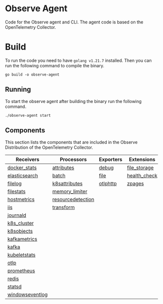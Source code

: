 # Observe Agent

Code for the Observe agent and CLI. The agent code is based on the OpenTelemetry Collector. 

# Build

To run the code you need to have `golang v1.21.7` installed. Then you can run the following command to compile the binary.

```
go build -o observe-agent
```


## Running

To start the observe agent after building the binary run the following command. 

```
./observe-agent start
```

## Components

This section lists the components that are included in the Observe Distribution of the OpenTelemetry Collector.

| Receivers                                  | Processors                                      | Exporters                    | Extensions                           | Connectors              |
|--------------------------------------------|-------------------------------------------------|------------------------------|--------------------------------------|-------------------------|
| [docker_stats][dockerstatsreceiver]        | [attributes][attributesprocessor]               | [debug][debugexporter]       | [file_storage][filestorage]          | [count][countconnector] |
| [elasticsearch][elasticsearchreceiver]     | [batch][batchprocessor]                         | [file][fileexporter]         | [health_check][healthcheckextension] |                         |
| [filelog][filelogreceiver]                 | [k8sattributes][k8sattributesprocessor]         | [otlphttp][otlphttpexporter] | [zpages][zpagesextension]            |                         |
| [filestats][filestatsreceiver]             | [memory_limiter][memorylimiterprocessor]        |                              |                                      |                         |
| [hostmetrics][hostmetricsreceiver]         | [resourcedetection][resourcedetectionprocessor] |                              |                                      |                         |
| [iis][iisreceiver]                         | [transform][transformprocessor]                 |                              |                                      |                         |
| [journald][journaldreceiver]               |                                                 |                              |                                      |                         |
| [k8s_cluster][k8sclusterreceiver]          |                                                 |                              |                                      |                         |
| [k8sobjects][k8sobjectsreceiver]           |                                                 |                              |                                      |                         |
| [kafkametrics][kafkametricsreceiver]       |                                                 |                              |                                      |                         |
| [kafka][kafkareceiver]                     |                                                 |                              |                                      |                         |
| [kubeletstats][kubeletstatsreceiver]       |                                                 |                              |                                      |                         |
| [otlp][otlpreceiver]                       |                                                 |                              |                                      |                         |
| [prometheus][prometheusreceiver]           |                                                 |                              |                                      |                         |
| [redis][redisreceiver]                     |                                                 |                              |                                      |                         |
| [statsd][statsdreceiver]                   |                                                 |                              |                                      |                         |
| [windowseventlog][windowseventlogreceiver] |                                                 |                              |                                      |                         |
[dockerstatsreceiver]: https://github.com/open-telemetry/opentelemetry-collector-contrib/tree/v0.104.0/receiver/dockerstatsreceiver
[elasticsearchreceiver]: https://github.com/open-telemetry/opentelemetry-collector-contrib/tree/v0.103.0/receiver/elasticsearchreceiver
[filelogreceiver]: https://github.com/open-telemetry/opentelemetry-collector-contrib/tree/v0.103.0/receiver/filelogreceiver
[filestatsreceiver]: https://github.com/open-telemetry/opentelemetry-collector-contrib/tree/v0.103.0/receiver/filestatsreceiver
[hostmetricsreceiver]: https://github.com/open-telemetry/opentelemetry-collector-contrib/tree/v0.103.0/receiver/hostmetricsreceiver
[iisreceiver]: https://github.com/open-telemetry/opentelemetry-collector-contrib/tree/v0.103.0/receiver/iisreceiver
[journaldreceiver]: https://github.com/open-telemetry/opentelemetry-collector-contrib/tree/v0.103.0/receiver/journaldreceiver
[k8sclusterreceiver]: https://github.com/open-telemetry/opentelemetry-collector-contrib/tree/v0.103.0/receiver/k8sclusterreceiver
[k8sobjectsreceiver]: https://github.com/open-telemetry/opentelemetry-collector-contrib/tree/v0.103.0/receiver/k8sobjectsreceiver
[kafkametricsreceiver]: https://github.com/open-telemetry/opentelemetry-collector-contrib/tree/v0.103.0/receiver/kafkametricsreceiver
[kafkareceiver]: https://github.com/open-telemetry/opentelemetry-collector-contrib/tree/v0.103.0/receiver/kafkareceiver
[kubeletstatsreceiver]: https://github.com/open-telemetry/opentelemetry-collector-contrib/tree/v0.103.0/receiver/kubeletstatsreceiver
[otlpreceiver]: https://github.com/open-telemetry/opentelemetry-collector/tree/v0.103.0/receiver/otlpreceiver
[prometheusreceiver]: https://github.com/open-telemetry/opentelemetry-collector-contrib/tree/v0.103.0/receiver/prometheusreceiver
[redisreceiver]: https://github.com/open-telemetry/opentelemetry-collector-contrib/tree/v0.102.0/receiver/redisreceiver
[statsdreceiver]: https://github.com/open-telemetry/opentelemetry-collector-contrib/tree/v0.103.0/receiver/statsdreceiver
[windowseventlogreceiver]: https://github.com/open-telemetry/opentelemetry-collector-contrib/tree/v0.103.0/receiver/windowseventlogreceiver
[attributesprocessor]: https://github.com/open-telemetry/opentelemetry-collector-contrib/tree/v0.103.0/processor/attributesprocessor
[batchprocessor]: https://github.com/open-telemetry/opentelemetry-collector/tree/v0.103.0/processor/batchprocessor
[k8sattributesprocessor]: https://github.com/open-telemetry/opentelemetry-collector-contrib/tree/v0.103.0/processor/k8sattributesprocessor
[memorylimiterprocessor]: https://github.com/open-telemetry/opentelemetry-collector/tree/v0.103.0/processor/memorylimiterprocessor
[resourcedetectionprocessor]: https://github.com/open-telemetry/opentelemetry-collector-contrib/tree/v0.103.0/processor/resourcedetectionprocessor
[transformprocessor]: https://github.com/open-telemetry/opentelemetry-collector-contrib/tree/v0.103.0/processor/transformprocessor
[debugexporter]: https://github.com/open-telemetry/opentelemetry-collector/tree/v0.103.0/exporter/debugexporter
[fileexporter]: https://github.com/open-telemetry/opentelemetry-collector-contrib/tree/v0.103.0/exporter/fileexporter
[otlphttpexporter]: https://github.com/open-telemetry/opentelemetry-collector/tree/v0.103.0/exporter/otlphttpexporter
[countconnector]: https://github.com/open-telemetry/opentelemetry-collector-contrib/tree/v0.103.0/connector/countconnector
[filestorage]: https://github.com/open-telemetry/opentelemetry-collector-contrib/tree/v0.103.0/extension/storage/filestorage
[healthcheckextension]: https://github.com/open-telemetry/opentelemetry-collector-contrib/tree/v0.103.0/extension/healthcheckextension
[zpagesextension]: https://github.com/open-telemetry/opentelemetry-collector/tree/v0.103.0/extension/zpagesextension